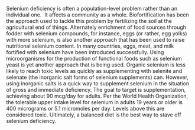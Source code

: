 Selenium deficiency is often a population-level problem rather than an individual one.  It affects a community as a whole. Biofortification has been the approach used to tackle this problem by fertilizing the soil at the agricultural end of things. Alternately enrichment of food sources through fodder with selenium compounds, for instance, eggs (or rather, egg yolks) with more selenium, is also another approach that has been used to raise nutritional selenium content. In many countries, eggs, meat, and milk fortified with selenium have been introduced successfully. Using microorganisms for the production of functional foods such as selenium yeast is yet another approach that is being used. Organic selenium is less likely to reach toxic levels as quickly as supplementing with selenite and selenate (the inorganic salt forms of selenium supplements) can. However, using inorganic salts is a quick way to supplement selenium in the situation of gross and immediate deficiency. The goal to target is supplementation, achieving about 90 mcg/day for adults. Per the World Health Organization, the tolerable upper intake level for selenium in adults 19 years or older is 400 micrograms or 5.1 micromoles per day. Levels above this are considered toxic. Ultimately, a balanced diet is the best way to stave off selenium deficiency.
